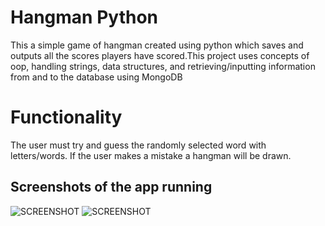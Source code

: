 # Hangman Python
This a simple game of hangman created using python which saves and outputs all the scores players have scored.This project uses concepts of oop, handling strings, data structures, and retrieving/inputting information from and to the database using MongoDB
# Functionality 
The user must try and guess the randomly selected word with letters/words. If the user makes a mistake a hangman will be drawn.
## Screenshots of the app running
![SCREENSHOT](https://github.com/igorganch/HangmanPython/blob/main/python%20screenshots/cap.PNG)
![SCREENSHOT](https://github.com/igorganch/HangmanPython/blob/main/python%20screenshots/Cap2.PNG)
